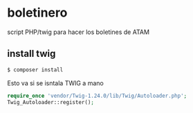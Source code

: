 # boletinero
script PHP/twig para hacer los boletines de ATAM

## install twig

```bash
$ composer install
```

Esto va si se isntala TWIG a mano

```php
require_once 'vendor/Twig-1.24.0/lib/Twig/Autoloader.php';
Twig_Autoloader::register();
```

